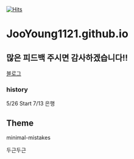 
[![Hits](https://hits.seeyoufarm.com/api/count/incr/badge.svg?url=https%3A%2F%2Fgithub.com%2FJooYoung1121%2FJooYoung1121.github.io)](https://hits.seeyoufarm.com)                   


# JooYoung1121.github.io

## 많은 피드백 주시면 감사하겠습니다!!

[블로그](https://jooyoung1121.github.io)

### history

5/26 Start
7/13 은행

## Theme 

minimal-mistakes

두근두근
